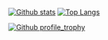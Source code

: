 [![Github stats](https://github-readme-stats.vercel.app/api?username=iyatx&hide_border=true&count_private=true&show_icons=true&theme=vision-friendly-dark&include_all_commits=true)](https://github.com/anuraghazra/github-readme-stats) [![Top Langs](https://github-readme-stats.vercel.app/api/top-langs/?username=iyatx&hide=smarty,java,actionscript&hide_border=true&theme=vision-friendly-dark&langs_count=10&layout=compact)](https://github.com/anuraghazra/github-readme-stats)

[![Github profile_trophy](https://github-profile-trophy.vercel.app/?username=iyatx&theme=dracula&row=2&column=4&no-bg=true&margin-h=15&margin-w=15)](https://github.com/ryo-ma/github-profile-trophy)

